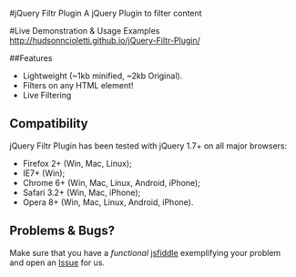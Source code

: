 #jQuery Filtr Plugin
A jQuery Plugin to filter content 

#Live Demonstration & Usage Examples
http://hudsonncioletti.github.io/jQuery-Filtr-Plugin/

##Features

  * Lightweight (~1kb minified, ~2kb Original).
  * Filters on any HTML element!
  * Live Filtering

## Compatibility
jQuery Filtr Plugin has been tested with jQuery 1.7+ on all major browsers:

 * Firefox 2+ (Win, Mac, Linux);
 * IE7+ (Win);
 * Chrome 6+ (Win, Mac, Linux, Android, iPhone);
 * Safari 3.2+ (Win, Mac, iPhone);
 * Opera 8+ (Win, Mac, Linux, Android, iPhone).

## Problems & Bugs?
Make sure that you have a *functional* [jsfiddle](http://jsfiddle.net/) exemplifying your problem and open an [Issue](https://github.com/igorescobar/jQuery-Mask-Plugin/issues) for us.



